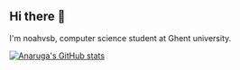 ## Hi there 👋

I'm noahvsb, computer science student at Ghent university.

[![Anaruga's GitHub stats](https://github-readme-stats.vercel.app/api?username=noahvsb)](https://github.com/anuraghazra/github-readme-stats)

<!--
**noahvsb/noahvsb** is a ✨ _special_ ✨ repository because its `README.md` (this file) appears on your GitHub profile.

Here are some ideas to get you started:

- 🔭 I’m currently working on ...
- 🌱 I’m currently learning ...
- 👯 I’m looking to collaborate on ...
- 🤔 I’m looking for help with ...
- 💬 Ask me about ...
- 📫 How to reach me: ...
- 😄 Pronouns: ...
- ⚡ Fun fact: ...
-->
